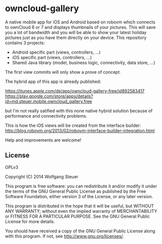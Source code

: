 owncloud-gallery
================

A native mobile app for iOS and Android based on robovm which connects to ownCloud 6 or 7 and displays thumbnails of your pictures. This will save you a lot of bandwidth and you will be able to show your latest holiday pictures just as you have them directly on your device.
This repository contains 3 projects:
- Android specific part (views, controllers, ...)
- iOS specific part (views, controllers, ...)
- Shared Java library (model, business logic, connectivity, data store, ...)

The first view commits will only show a prove of concept.

The hybrid app of this app is already published:

https://itunes.apple.com/de/app/owncloud-gallery-free/id892583417
https://play.google.com/store/apps/details?id=md.steuer.mobile.owncloud_gallery.free

but I'm not really satified with this none native hybrid solution because of performance and connectivity problems.

This is how the iOS views will be created from the interface builder:
http://blog.robovm.org/2013/02/robovm-interface-builder-integration.html

Help and improvements are welcome!

## License

GPLv3

Copyright (C) 2014  Wolfgang Steuer

This program is free software: you can redistribute it and/or modify
it under the terms of the GNU General Public License as published by
the Free Software Foundation, either version 3 of the License, or
 any later version.

This program is distributed in the hope that it will be useful,
but WITHOUT ANY WARRANTY; without even the implied warranty of
MERCHANTABILITY or FITNESS FOR A PARTICULAR PURPOSE.  See the
GNU General Public License for more details.

You should have received a copy of the GNU General Public License
along with this program.  If not, see <http://www.gnu.org/licenses/>.
